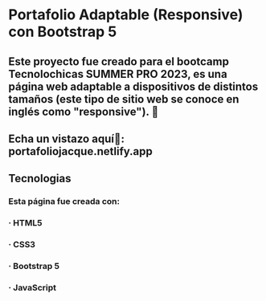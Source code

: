 # Portafolio Adaptable  (Responsive) con Bootstrap 5
## Este proyecto  fue creado para el bootcamp Tecnolochicas SUMMER PRO 2023, es una página web adaptable a dispositivos de distintos tamaños (este tipo de sitio web se conoce en inglés como "responsive"). 📲

## Echa un vistazo aquí👀: portafoliojacque.netlify.app 

## Tecnologias 
### Esta página fue creada con: 
### · HTML5
### · CSS3
### · Bootstrap 5
### · JavaScript
